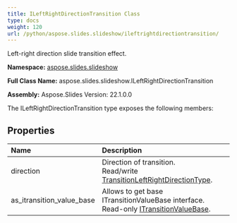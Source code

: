 ```yaml
---
title: ILeftRightDirectionTransition Class
type: docs
weight: 120
url: /python/aspose.slides.slideshow/ileftrightdirectiontransition/
---
```


Left-right direction slide transition effect.

**Namespace:** [aspose.slides.slideshow](/python/aspose.slides.slideshow/)

**Full Class Name:** aspose.slides.slideshow.ILeftRightDirectionTransition

**Assembly:**  Aspose.Slides Version: 22.1.0.0

The ILeftRightDirectionTransition type exposes the following members:
## **Properties**
|**Name**|**Description**|
| :- | :- |
|direction|Direction of transition.<br/>            Read/write [TransitionLeftRightDirectionType](/python/aspose.slides.slideshow/transitionleftrightdirectiontype/).|
|as_itransition_value_base|Allows to get base ITransitionValueBase interface.<br/>            Read-only [ITransitionValueBase](/python/aspose.slides.slideshow/itransitionvaluebase/).|
